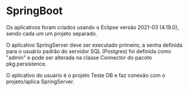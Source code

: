 # SpringBoot

Os aplicativos foram criados usando o Eclipse versão 2021-03 (4.19.0), sendo cada um um projeto separado.

O aplicativo SpringServer deve ser executado primeiro, a senha definida para o usuário padrão do servidor SQL (Postgres) foi definida como "admin" e pode ser alterada na classe Connector do pacote pkg.persistence.

O aplicativo do usuário é o projeto Teste DB e faz conexão com o projeto/aplica SpringServer.
